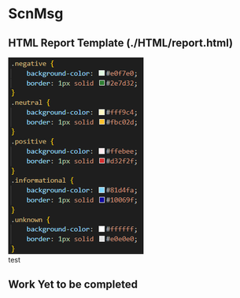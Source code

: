 # ScnMsg

## HTML Report Template (./HTML/report.html)
![Screenshot of the HTML color definitions for categories of detections.](./readme_images/html_coloring.png) \
test

## Work Yet to be completed
